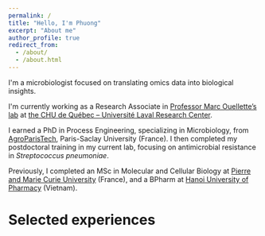 ```yaml
---
permalink: /
title: "Hello, I'm Phuong"
excerpt: "About me"
author_profile: true
redirect_from: 
  - /about/
  - /about.html
---
```


I'm a microbiologist focused on translating omics data into biological insights.

I'm currently working as a Research Associate in [Professor Marc Ouellette’s lab](https://www.crchudequebec.ulaval.ca/en/researcher/marc-ouellette/) at [the CHU de Québec – Université Laval Research Center](https://www.crchudequebec.ulaval.ca/en/).

I earned a PhD in Process Engineering, specializing in Microbiology, from [AgroParisTech](https://www.agroparistech.fr/en), Paris-Saclay University (France). I then completed my postdoctoral training in my current lab, focusing on antimicrobial resistance in *Streptococcus pneumoniae*. 

Previously, I completed an MSc in Molecular and Cellular Biology at [Pierre and Marie Curie University](https://www.sorbonne-universite.fr/en) (France), and a BPharm at [Hanoi University of Pharmacy](https://www.hup.edu.vn/en) (Vietnam).

# Selected experiences

